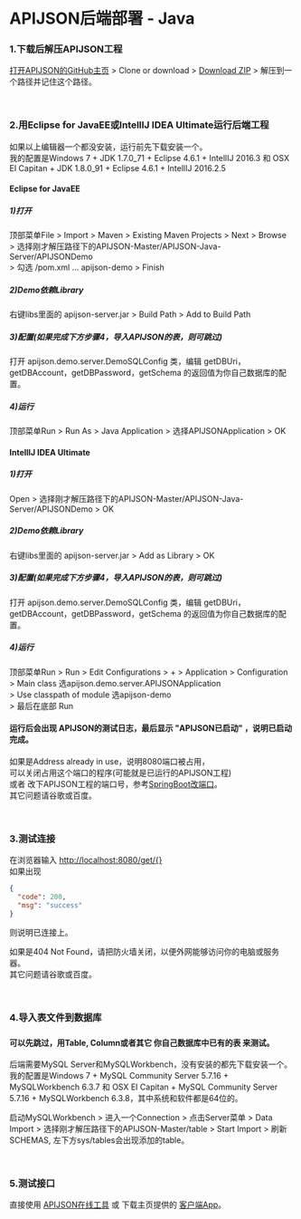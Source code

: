# APIJSON后端部署 - Java

### 1.下载后解压APIJSON工程

[打开APIJSON的GitHub主页](https://github.com/TommyLemon/APIJSON) &gt; Clone or download &gt; [Download ZIP](https://github.com/TommyLemon/APIJSON/archive/master.zip) &gt; 解压到一个路径并记住这个路径。


<br />

### 2.用Eclipse for JavaEE或IntellIJ IDEA Ultimate运行后端工程

如果以上编辑器一个都没安装，运行前先下载安装一个。<br />
我的配置是Windows 7 + JDK 1.7.0_71 + Eclipse 4.6.1 + IntellIJ 2016.3 和 OSX EI Capitan + JDK 1.8.0_91 + Eclipse 4.6.1 + IntellIJ 2016.2.5


#### Eclipse for JavaEE

<h5>1)打开</h5>
顶部菜单File > Import > Maven > Existing Maven Projects > Next > Browse <br />
> 选择刚才解压路径下的APIJSON-Master/APIJSON-Java-Server/APIJSONDemo <br />
> 勾选 /pom.xml ... apijson-demo > Finish

<h5>2)Demo依赖Library</h5>
右键libs里面的 apijson-server.jar > Build Path > Add to Build Path

<h5>3)配置(如果完成下方步骤4，导入APIJSON的表，则可跳过)</h5>
打开 apijson.demo.server.DemoSQLConfig 类，编辑 getDBUri，getDBAccount，getDBPassword，getSchema 的返回值为你自己数据库的配置。<br />

<h5>4)运行</h5>
顶部菜单Run > Run As > Java Application > 选择APIJSONApplication > OK


#### IntellIJ IDEA Ultimate

<h5>1)打开</h5>
Open > 选择刚才解压路径下的APIJSON-Master/APIJSON-Java-Server/APIJSONDemo > OK

<h5>2)Demo依赖Library</h5>
右键libs里面的 apijson-server.jar > Add as Library > OK

<h5>3)配置(如果完成下方步骤4，导入APIJSON的表，则可跳过)</h5>
打开 apijson.demo.server.DemoSQLConfig 类，编辑 getDBUri，getDBAccount，getDBPassword，getSchema 的返回值为你自己数据库的配置。<br />

<h5>4)运行</h5>
顶部菜单Run > Run > Edit Configurations > + > Application > Configuration <br />
> Main class 选apijson.demo.server.APIJSONApplication <br />
> Use classpath of module 选apijson-demo <br />
> 最后在底部 Run <br />

<h4>运行后会出现 APIJSON的测试日志，最后显示 "APIJSON已启动" ，说明已启动完成。</h4>

如果是Address already in use，说明8080端口被占用，<br />
可以关闭占用这个端口的程序(可能就是已运行的APIJSON工程) <br />
或者 改下APIJSON工程的端口号，参考[SpringBoot改端口](https://stackoverflow.com/questions/21083170/spring-boot-how-to-configure-port)。<br />
其它问题请谷歌或百度。

<br />

### 3.测试连接<br />
在浏览器输入 [http://localhost:8080/get/{}](http://localhost:8080/get/{}) <br />
如果出现
```json
{
  "code": 200,
  "msg": "success"
}
```
则说明已连接上。<br />

如果是404 Not Found，请把防火墙关闭，以便外网能够访问你的电脑或服务器。<br />
其它问题请谷歌或百度。

<br />

### 4.导入表文件到数据库<h3/>

<h4>可以先跳过，用Table, Column或者其它 你自己数据库中已有的表 来测试。</h4>

后端需要MySQL Server和MySQLWorkbench，没有安装的都先下载安装一个。<br />
我的配置是Windows 7 + MySQL Community Server 5.7.16 + MySQLWorkbench 6.3.7 和 OSX EI Capitan + MySQL Community Server 5.7.16 + MySQLWorkbench 6.3.8，其中系统和软件都是64位的。

启动MySQLWorkbench &gt; 进入一个Connection &gt; 点击Server菜单 &gt; Data Import &gt; 选择刚才解压路径下的APIJSON-Master/table &gt; Start Import &gt; 刷新SCHEMAS, 左下方sys/tables会出现添加的table。

<br />

### 5.测试接口<br />
直接使用 [APIJSON在线工具](http://apijson.cn/) 或 下载主页提供的 [客户端App](https://github.com/TommyLemon/APIJSON)。

<br />
